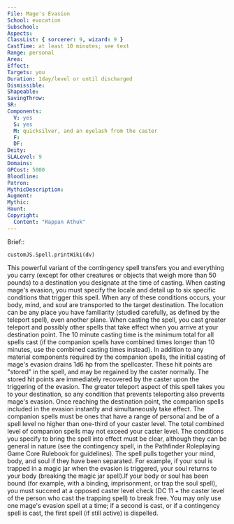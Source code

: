```yaml
---
File: Mage's Evasion
School: evocation
Subschool: 
Aspects: 
ClassList: { sorcerer: 9, wizard: 9 }
CastTime: at least 10 minutes; see text
Range: personal
Area: 
Effect: 
Targets: you
Duration: 1day/level or until discharged
Dismissible: 
Shapeable: 
SavingThrow: 
SR: 
Components:
  V: yes
  S: yes
  M: quicksilver, and an eyelash from the caster
  F: 
  DF: 
Deity: 
SLALevel: 9
Domains: 
GPCost: 5000
Bloodline: 
Patron: 
MythicDescription: 
Augment: 
Mythic: 
Haunt: 
Copyright:
  Content: "Rappan Athuk"
---
```

Brief:: 

```dataviewjs
customJS.Spell.printWiki(dv)
```

This powerful variant of the contingency spell transfers you and everything you carry (except for other creatures or objects that weigh more than 50 pounds) to a destination you designate at the time of casting. When casting mage's evasion, you must specify the locale and detail up to six specific conditions that trigger this spell. When any of these conditions occurs, your body, mind, and soul are transported to the target destination. The location can be any place you have familiarity (studied carefully, as defined by the teleport spell), even another plane.  When casting the spell, you cast greater teleport and possibly other spells that take effect when you arrive at your destination point. The 10 minute casting time is the minimum total for all spells cast (if the companion spells have combined times longer than 10 minutes, use the combined casting times instead). In addition to any material components required by the companion spells, the initial casting of mage's evasion drains 1d6 hp from the spellcaster. These hit points are "stored" in the spell, and may be regained by the caster normally.  The stored hit points are immediately recovered by the caster upon the triggering of the evasion.  The greater teleport aspect of this spell takes you to your destination, so any condition that prevents teleporting also prevents mage's evasion. Once reaching the destination point, the companion spells included in the evasion instantly and simultaneously take effect. The companion spells must be ones that have a range of personal and be of a spell level no higher than one-third of your caster level. The total combined level of companion spells may not exceed your caster level. The conditions you specify to bring the spell into effect must be clear, although they can be general in nature (see the contingency spell, in the Pathfinder Roleplaying Game Core Rulebook for guidelines).  The spell pulls together your mind, body, and soul if they have been separated. For example, if your soul is trapped in a magic jar when the evasion is triggered, your soul returns to your body (breaking the magic jar spell).If your body or soul has been bound (for example, with a binding, imprisonment, or trap the soul spell), you must succeed at a opposed caster level check (DC 11 + the caster level of the person who cast the trapping spell) to break free.  You may only use one mage's evasion spell at a time; if a second is cast, or if a contingency spell is cast, the first spell (if still active) is dispelled.
